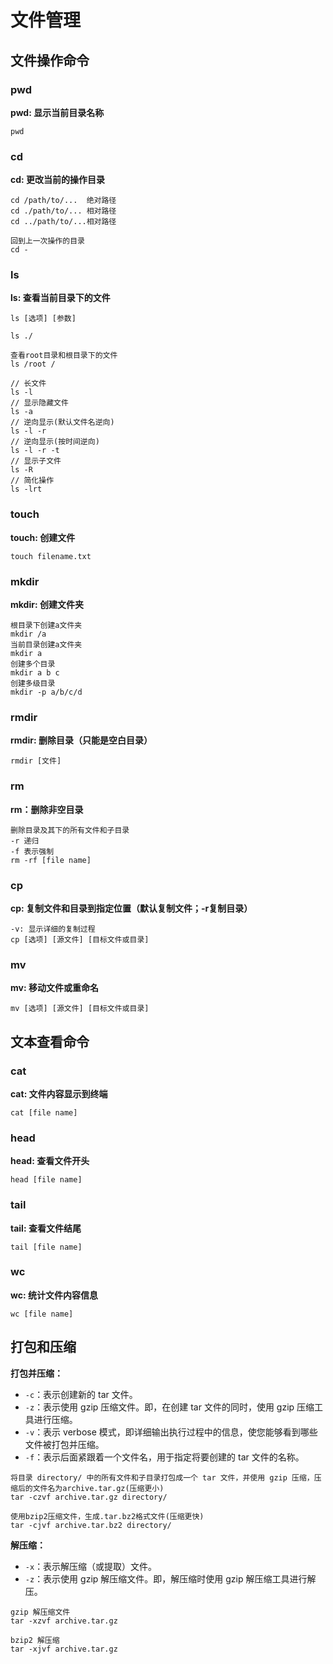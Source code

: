 # 文件管理

## 文件操作命令

### pwd

**pwd: 显示当前目录名称**

```shell
pwd
```

###  cd

**cd: 更改当前的操作目录**

```
cd /path/to/...  绝对路径
cd ./path/to/... 相对路径
cd ../path/to/...相对路径

回到上一次操作的目录
cd -
```

### ls

**ls: 查看当前目录下的文件**

```
ls [选项] [参数]

ls ./

查看root目录和根目录下的文件
ls /root / 

// 长文件
ls -l
// 显示隐藏文件
ls -a
// 逆向显示(默认文件名逆向)
ls -l -r
// 逆向显示(按时间逆向)
ls -l -r -t
// 显示子文件
ls -R
// 简化操作
ls -lrt
```

### touch

**touch: 创建文件**

```
touch filename.txt
```

### mkdir

**mkdir: 创建文件夹**

```
根目录下创建a文件夹
mkdir /a
当前目录创建a文件夹
mkdir a
创建多个目录
mkdir a b c
创建多级目录
mkdir -p a/b/c/d
```

### rmdir

**rmdir: 删除目录（只能是空白目录）**

```
rmdir [文件]
```

### rm

**rm：删除非空目录**

```
删除目录及其下的所有文件和子目录
-r 递归
-f 表示强制
rm -rf [file name]
```

### cp

**cp: 复制文件和目录到指定位置（默认复制文件；-r复制目录）**

```
-v: 显示详细的复制过程
cp [选项] [源文件] [目标文件或目录]
```

### mv

**mv: 移动文件或重命名**

```
mv [选项] [源文件] [目标文件或目录]
```



## 文本查看命令

### cat

**cat: 文件内容显示到终端**

```
cat [file name]
```

### head

**head: 查看文件开头**

```
head [file name]
```

### tail

**tail: 查看文件结尾**

```
tail [file name]
```

### wc

**wc: 统计文件内容信息**

```
wc [file name]
```



## 打包和压缩

**打包并压缩：**

- `-c`：表示创建新的 tar 文件。
- `-z`：表示使用 gzip 压缩文件。即，在创建 tar 文件的同时，使用 gzip 压缩工具进行压缩。
- `-v`：表示 verbose 模式，即详细输出执行过程中的信息，使您能够看到哪些文件被打包并压缩。
- `-f`：表示后面紧跟着一个文件名，用于指定将要创建的 tar 文件的名称。

```
将目录 directory/ 中的所有文件和子目录打包成一个 tar 文件，并使用 gzip 压缩，压缩后的文件名为archive.tar.gz(压缩更小)
tar -czvf archive.tar.gz directory/

使用bzip2压缩文件，生成.tar.bz2格式文件(压缩更快)
tar -cjvf archive.tar.bz2 directory/
```

**解压缩：**

- `-x`：表示解压缩（或提取）文件。
- `-z`：表示使用 gzip 解压缩文件。即，解压缩时使用 gzip 解压缩工具进行解压。

```
gzip 解压缩文件
tar -xzvf archive.tar.gz

bzip2 解压缩
tar -xjvf archive.tar.gz
```
